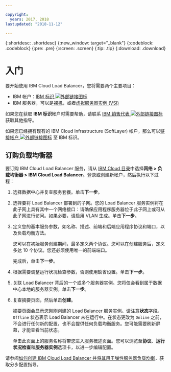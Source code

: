 ```yaml
---

copyright:
  years: 2017, 2018
lastupdated: "2018-11-12"

---
```


{:shortdesc: .shortdesc}
{:new_window: target="_blank"}
{:codeblock: .codeblock}
{:pre: .pre}
{:screen: .screen}
{:tip: .tip}
{:download: .download}


# 入门
要开始使用 IBM Cloud Load Balancer，您将需要两个主要项目：

* IBM 帐户：[IBM 标识 ![外部链接图标](../../icons/launch-glyph.svg "外部链接图标")](https://www.ibm.com/account/us-en/signup/register.html)
* IBM 服务器，可以是[裸机](/docs/bare-metal/about.html#getting-started-with-bare-metal-servers)，或者[虚拟服务器实例 (VSI)](/docs/vsi/vsi_index.html#getting-started-with-virtual-servers)

如果您在获取 **IBM 标识**帐户时需要帮助，请联系 [IBM 销售代表 ![外部链接图标](../../icons/launch-glyph.svg "外部链接图标")](https://www.ibm.com/cloud-computing/bluemix/contact-us) 获取其他指导。

如果您已经拥有现有的 IBM Cloud Infrastructure (SoftLayer) 帐户，那么可以[链接帐户 ![外部链接图标](../../icons/launch-glyph.svg "外部链接图标")](/docs/account/softlayerlink.html#link_user_account) 至 IBM 标识。

## 订购负载均衡器

要订购 IBM Cloud Load Balancer 服务，请从 [IBM Cloud 目录](https://console.bluemix.net/catalog/infrastructure/load-balancer-group)中选择**网络 > 负载均衡器 > IBM Cloud Load Balancer**。登录或创建新帐户，然后执行以下过程：

1. 选择数据中心并复查服务套餐。单击**下一步**。
2. 选择要将 Load Balancer 部署到的子网。您的 Load Balancer 服务实例将在此子网上具有其中一个网络接口：请确保应用程序服务器位于此子网上或可从此子网进行访问。如果必要，请启用 VLAN 生成。单击**下一步**。
3. 定义您的基本服务参数，如名称、描述、前端和后端应用程序协议和端口，以及负载均衡方法。 

	您可以在初始服务创建期间，最多定义两个协议。您可以在创建服务后，定义多达 10 个协议。您还必须使用唯一的前端端口。 
	
	完成后，单击**下一步**。
	
4. 根据需要调整运行状况检查参数，否则使用缺省设置。单击**下一步**。
5. 关联 Load Balancer 背后的一个或多个服务器实例。您将仅会看到属于数据中心本地的服务器实例。单击**下一步**。
6. 复查摘要页面，然后单击**创建**。

	摘要页面会显示您刚刚创建的 Load Balancer 服务实例。请注意**状态**字段。`Offline` 状态表示 Load Balancer 未在运行中。在状态更改为 `Online` 之前，不会进行任何新的配置，也不会提供任何负载均衡服务。您可能需要刷新屏幕，才能查看当前状态。

	单击此页面上的服务名称将带您进入服务概述页面。您可以浏览至**协议**、**运行状况检查**和**服务器实例**选项卡，以进一步编辑配置。

请参阅[如何创建 IBM Cloud Load Balancer 并将其用于弹性服务器负载均衡](reliability-guide.html)，获取分步配置指导。
